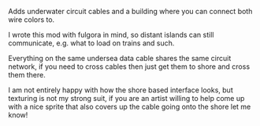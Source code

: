 Adds underwater circuit cables and a building where you can connect both wire colors to.

I wrote this mod with fulgora in mind, so distant islands can still communicate, e.g. what to load on trains and such.

Everything on the same undersea data cable shares the same circuit network,
if you need to cross cables then just get them to shore and cross them there.

I am not entirely happy with how the shore based interface looks, but texturing is not my strong suit,
if you are an artist willing to help come up with a nice sprite that also covers up the cable going onto the shore let me know!
